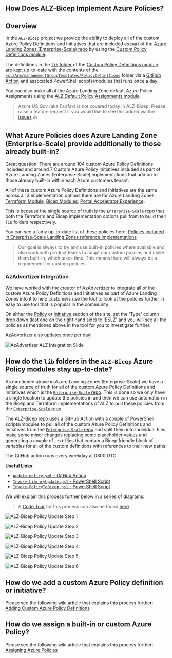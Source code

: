 <!-- markdownlint-disable -->
## How Does ALZ-Bicep Implement Azure Policies?
<!-- markdownlint-restore -->

## Overview

In the `ALZ-Bicep` project we provide the ability to deploy all of the custom Azure Policy Definitions and Initiatives that are included as part of the [Azure Landing Zones (Enterprise-Scale) repo](https://github.com/Azure/Enterprise-Scale) by using the [Custom Policy Definitions module](https://github.com/Azure/ALZ-Bicep/tree/main/infra-as-code/bicep/modules/policy/definitions).

The definitions in the [`lib` folder](https://github.com/Azure/ALZ-Bicep/tree/main/infra-as-code/bicep/modules/policy/definitions/lib) of the [Custom Policy Definitions module](https://github.com/Azure/ALZ-Bicep/tree/main/infra-as-code/bicep/modules/policy/definitions).  are kept up-to-date with the contents of the [`eslzArm/managementGroupTemplates/PolicyDefinitions`](https://github.com/Azure/Enterprise-Scale/tree/main/eslzArm/managementGroupTemplates/policyDefinitions) folder via a [GitHub Action](https://github.com/Azure/ALZ-Bicep/blob/main/.github/workflows/update-policy.yml) and associated PowerShell scripts/modules that runs once a day.

You can also make all of the Azure Landing Zone default Azure Policy Assignments using the [ALZ Default Policy Assignments module](https://github.com/Azure/ALZ-Bicep/tree/main/infra-as-code/bicep/modules/policy/assignments/alzDefaults).

> Azure US Gov (aka Fairfax) is not covered today in ALZ-Bicep. Please raise a feature request if you would like to see this added via the [issues](https://github.com/Azure/ALZ-Bicep/issues/new/choose) 👍

## What Azure Policies does Azure Landing Zone (Enterprise-Scale) provide additionally to those already built-in?

Great question! There are around 104 custom Azure Policy Definitions included and around 7 Custom Azure Policy Initiatives included as part of Azure Landing Zones (Enterprise-Scale) implementations that add on to those already built-in within each Azure customers tenant.

All of these custom Azure Policy Definitions and Initiatives are the same across all 3 implementation options there are for Azure Landing Zones; [Terraform Module](https://aka.ms/alz/tf), [Bicep Modules](https://aka.ms/alz/bicep), [Portal Accelerator Experience](https://aka.ms/alz#azure-landing-zone-accelerator).

This is because the single source of truth is the [`Enterprise-Scale` repo](https://github.com/Azure/Enterprise-Scale) that both the Terraform and Bicep implementation options pull from to build their `lib` folders respectively.

You can see a fairly up-to-date list of these policies here: [Policies included in Enterprise-Scale Landing Zones reference implementations](https://github.com/Azure/Enterprise-Scale/blob/main/docs/ESLZ-Policies.md)

> Our goal is always to try and use built-in policies where available and also work with product teams to adopt our custom policies and make them built-in, which takes time. This means there will always be a requirement for custom policies.

### AzAdvertizer Integration

We have worked with the creator of [AzAdvertizer](https://www.azadvertizer.net) to integrate all of the custom Azure Policy Definitions and Initiatives as part of Azure Landing Zones into it to help customers use the tool to look at the policies further in easy to use tool that is popular in the community.

On either the [Policy](https://www.azadvertizer.net/azpolicyadvertizer_all.html#%7B%22col_10%22%3A%7B%22flt%22%3A%22ESLZ%22%7D%7D) or [Initiative](https://www.azadvertizer.net/azpolicyinitiativesadvertizer_all.html) section of the site, set the 'Type' column drop down (last one on the right hand side) to 'ESLZ' and you will see all the policies as mentioned above in the tool for you to investigate further.

AzAdvertizer also updates once per day!

![AzAdvertizer ALZ Integration Slide](media/alzPolicyAzAdvertizer.png)

## How do the `lib` folders in the `ALZ-Bicep` Azure Policy modules stay up-to-date?

As mentioned above in Azure Landing Zones (Enterprise-Scale) we have a single source of truth for all of the custom Azure Policy Definitions and Initiatives which is the [`Enterprise-Scale` repo](https://github.com/Azure/Enterprise-Scale). This is done so we only have a single location to update the policies in and then we can use automation in the Bicep and Terraform implementations of ALZ to pull these policies from the [`Enterprise-Scale` repo](https://github.com/Azure/Enterprise-Scale).

The ALZ-Bicep repo uses a GitHub Action with a couple of PowerShell scripts/modules to pull all of the custom Azure Policy Definitions and Initiatives from the [`Enterprise-Scale` repo](https://github.com/Azure/Enterprise-Scale) and split them into individual files, make some minor changes replacing some placeholder values and generating a couple of `.txt` files that contain a Bicep friendly block of variables for all of the custom definitions with references to their new paths.

The GitHub action runs every weekday at 0800 UTC.

**Useful Links**:

- [`update-policy.yml` - GitHub Action](https://github.com/Azure/ALZ-Bicep/blob/main/.github/workflows/update-policy.yml)
- [`Invoke-LibraryUpdate.ps1` - PowerShell Script](https://github.com/Azure/ALZ-Bicep/blob/main/.github/scripts/Invoke-LibraryUpdate.ps1)
- [`Invoke-PolicyToBicep.ps1` - PowerShell Script](https://github.com/Azure/ALZ-Bicep/blob/main/.github/scripts/Invoke-PolicyToBicep.ps1)

We will explain this process further below in a series of diagrams:

> A [Code Tour](https://github.com/Azure/ALZ-Bicep/wiki/CodeTour) for this process can also be found [here](https://github.com/Azure/ALZ-Bicep/blob/main/.vscode/tours/upstreamPolicyUpdateProcess.tour)

![ALZ-Bicep Policy Update Step 1](media/alzBicepPolicyUpdate1.PNG)

![ALZ-Bicep Policy Update Step 2](media/alzBicepPolicyUpdate2.PNG)

![ALZ-Bicep Policy Update Step 3](media/alzBicepPolicyUpdate3.PNG)

![ALZ-Bicep Policy Update Step 4](media/alzBicepPolicyUpdate4.PNG)

![ALZ-Bicep Policy Update Step 5](media/alzBicepPolicyUpdate5.PNG)

![ALZ-Bicep Policy Update Step 6](media/alzBicepPolicyUpdate6.PNG)

## How do we add a custom Azure Policy definition or initiative?

Please see the following wiki article that explains this process further: [Adding Custom Azure Policy Definitions](https://github.com/Azure/ALZ-Bicep/wiki/AddingPolicyDefs)

## How do we assign a built-in or custom Azure Policy?

Please see the following wiki article that explains this process further: [Assigning Azure Policies](https://github.com/Azure/ALZ-Bicep/wiki/AssigningPolicies)